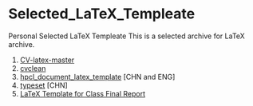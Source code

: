 # Selected_LaTeX_Templeate
Personal Selected LaTeX Templeate
This is a selected archive for LaTeX archive.


1. [CV-latex-master](https://github.com/nsknojj/CV-latex-master)
2. [cvclean](https://github.com/deong/cvclean)
3. [hpcl_document_latex_template](https://github.com/xhHuang94/hpcl_document_latex_template) [CHN and ENG]
4. [typeset](https://github.com/chenshuo/typeset) [CHN]
5. [LaTeX Template for Class Final Report](https://github.com/iphyer/Selected_LaTeX_Templeate/blob/master/CV-latex-master-master.zip)
